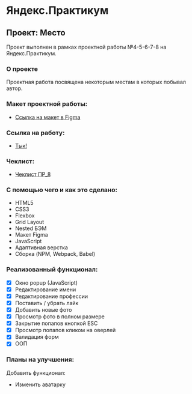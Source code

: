 # Яндекс.Практикум

## Проект: Место
Проект выполнен в рамках проектной работы №4-5-6-7-8 на Яндекс.Практикум.

### О проекте
Проектная работа посвящена некоторым местам в которых побывал автор.

### Макет проектной работы:

* [Ссылка на макет в Figma](https://www.figma.com/file/2cn9N9jSkmxD84oJik7xL7/JavaScript.-Sprint-4?node-id=0%3A1)

### Ссылка на работу:

* [Тык!](https://rodzy28.github.io/mesto/src/index.html)

### Чеклист:

* [Чеклист ПР_8](https://code.s3.yandex.net/web-developer/checklists-pdf/new-program/checklist-8.pdf)

### С помощью чего и как это сделано:
- HTML5
- CSS3
- Flexbox
- Grid Layout
- Nested БЭМ
- Макет Figma
- JavaScript
- Адаптивная верстка
- Сборка (NPM, Webpack, Babel)

### Реализованный функционал:
- [X] Окно popup (JavaScript)
- [X] Редактирование имени
- [X] Редактирование профессии
- [X] Поставить / убрать лайк
- [X] Добавить новые фото
- [X] Просмотр фото в полном размере
- [X] Закрытие попапов кнопкой ESC
- [X] Просмотр попапов кликом на оверлей
- [X] Валидация форм
- [X] ООП

### Планы на улучшения:
Добавить функционал:
* Изменить аватарку
